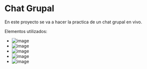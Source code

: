 # Chat Grupal

En este proyecto se va a hacer la practica de un chat grupal en vivo.

Elementos utilizados:

- ![image](https://img.shields.io/badge/firebase-ffca28?style=for-the-badge&logo=firebase&logoColor=black)
- ![image](https://img.shields.io/badge/React-20232A?style=for-the-badge&logo=react&logoColor=61DAFB)
- ![image](https://img.shields.io/badge/Vite-B73BFE?style=for-the-badge&logo=vite&logoColor=FFD62E)
- ![image](https://img.shields.io/badge/Visual_Studio_Code-0078D4?style=for-the-badge&logo=visual%20studio%20code&logoColor=white
)
- ![image](https://img.shields.io/badge/JavaScript-323330?style=for-the-badge&logo=javascript&logoColor=F7DF1E)
